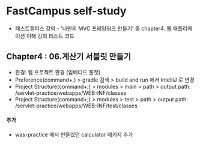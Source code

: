 # FastCampus self-study
- 패스트캠퍼스 강의 - '나만의 MVC 프레임워크 만들기' 중 chapter4. 웹 애플리케이션 이해 강의 테스트 코드

## Chapter4 : 06.계산기 서블릿 만들기
- 환경: 웹 프로젝트 환경 (임베디드 톰캣)
- Preference(command+,) > gradle 검색 > build and run 에서 IntelliJ 로 변경
- Project Structure(command+;) > modules > main > path > output path: /servlet-practice/webapps/WEB-INF/classes
- Project Structure(command+;) > modules > test > path > output path: /servlet-practice/webapps/WEB-INF/test/classes

#### 추가
- was-practice 에서 만들었던 calculator 패키지 추가